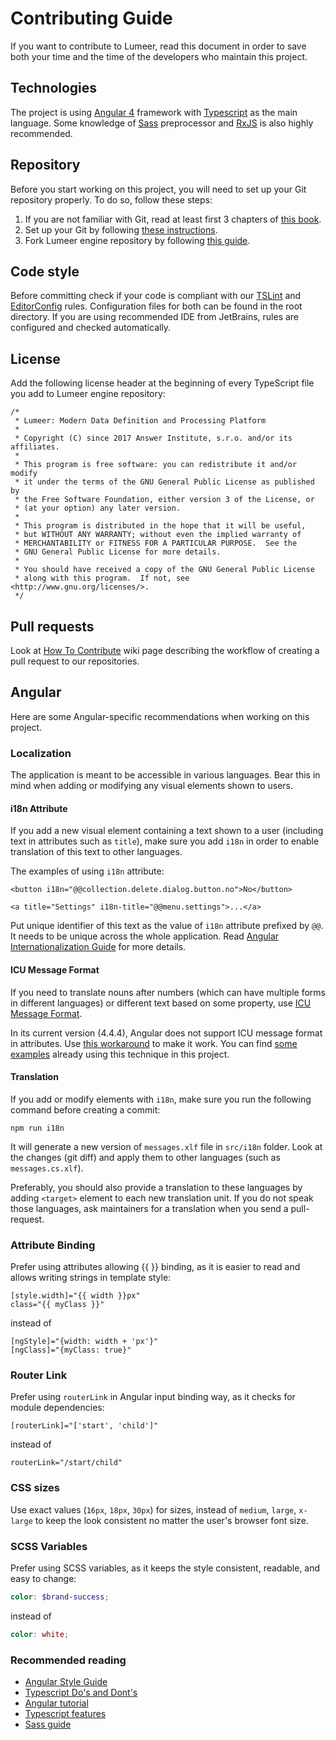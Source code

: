 # Contributing Guide

If you want to contribute to Lumeer, read this document in order to save both your time and the time of the developers who maintain this project.

## Technologies
The project is using [Angular 4](https://angular.io/) framework with
[Typescript](https://www.typescriptlang.org/) as the main language.
Some knowledge of [Sass](http://sass-lang.com/) preprocessor and
[RxJS](http://reactivex.io/) is also highly recommended.

## Repository
Before you start working on this project, you will need to set up your Git repository properly. To do so, follow these steps:

1. If you are not familiar with Git, read at least first 3 chapters of [this book](https://git-scm.com/book/en/v2). 
2. Set up your Git by following [these instructions](https://help.github.com/articles/set-up-git/).
3. Fork Lumeer engine repository by following [this guide](https://help.github.com/articles/fork-a-repo/).

## Code style
Before committing check if your code is compliant with our [TSLint](https://palantir.github.io/tslint/) and [EditorConfig](http://editorconfig.org/) rules.
Configuration files for both can be found in the root directory.
If you are using recommended IDE from JetBrains, rules are configured and checked automatically.

## License
Add the following license header at the beginning of every TypeScript file you add to Lumeer engine repository:

```
/*
 * Lumeer: Modern Data Definition and Processing Platform
 *
 * Copyright (C) since 2017 Answer Institute, s.r.o. and/or its affiliates.
 *
 * This program is free software: you can redistribute it and/or modify
 * it under the terms of the GNU General Public License as published by
 * the Free Software Foundation, either version 3 of the License, or
 * (at your option) any later version.
 *
 * This program is distributed in the hope that it will be useful,
 * but WITHOUT ANY WARRANTY; without even the implied warranty of
 * MERCHANTABILITY or FITNESS FOR A PARTICULAR PURPOSE.  See the
 * GNU General Public License for more details.
 *
 * You should have received a copy of the GNU General Public License
 * along with this program.  If not, see <http://www.gnu.org/licenses/>.
 */
```

## Pull requests
Look at [How To Contribute](https://github.com/Lumeer/engine/wiki/How-To-Contribute#pull-requests) wiki page describing the workflow of creating a pull request to our repositories.

## Angular
Here are some Angular-specific recommendations when working on this project.

### Localization

The application is meant to be accessible in various languages.
Bear this in mind when adding or modifying any visual elements shown to users.

#### i18n Attribute

If you add a new visual element containing a text shown to a user (including text in attributes such as `title`), make sure you add `i18n` in order to enable translation of this text to other languages.

The examples of using `i18n` attribute:

```angular2html
<button i18n="@@collection.delete.dialog.button.no">No</button>
```

```angular2html
<a title="Settings" i18n-title="@@menu.settings">...</a>
```

Put unique identifier of this text as the value of `i18n` attribute prefixed by `@@`.
It needs to be unique across the whole application.
Read [Angular Internationalization Guide](https://angular.io/guide/i18n#mark-text-with-the-i18n-attribute) for more details.

#### ICU Message Format

If you need to translate nouns after numbers (which can have multiple forms in different languages) or different text based on some property, use [ICU Message Format](https://angular.io/guide/i18n#handle-singular-and-plural).

In its current version (4.4.4), Angular does not support ICU message format in attributes.
Use [this workaround](http://chrisgriffing.com/coding/angular/2017/07/22/angular-i18n-icu-messages-attributes/) to make it work.
You can find [some examples](https://github.com/Lumeer/web-ui/blob/24d7fcf79b047ce306adcab84e5811d2f992eee4/src/main/scripts/src/app/core/top-panel/top-panel.component.html#L23-L32) already using this technique in this project. 

#### Translation

If you add or modify elements with `i18n`, make sure you run the following command before creating a commit:

```
npm run i18n
```

It will generate a new version of `messages.xlf` file in `src/i18n` folder.
Look at the changes (git diff) and apply them to other languages (such as `messages.cs.xlf`).

Preferably, you should also provide a translation to these languages by adding `<target>` element to each new translation unit.
If you do not speak those languages, ask maintainers for a translation when you send a pull-request.

### Attribute Binding

Prefer using attributes allowing {{ }} binding, as it is easier to read and 
allows writing strings in template style:
```angular2html
[style.width]="{{ width }}px"
class="{{ myClass }}"
```
instead of
```angular2html
[ngStyle]="{width: width + 'px'}"
[ngClass]="{myClass: true}"
```

### Router Link
Prefer using `routerLink` in Angular input binding way, as it checks for 
module dependencies:
```angular2html
[routerLink]="['start', 'child']"
```
instead of
```angular2html
routerLink="/start/child"
```

### CSS sizes

Use exact values (`16px`, `18px`, `30px`) for sizes, instead of 
`medium`, `large`, `x-large` to keep the look consistent no matter the 
user's browser font size.

### SCSS Variables
Prefer using SCSS variables, as it keeps the style consistent, readable, 
and easy to change:
```scss
color: $brand-success;
```
instead of
```scss
color: white;
```

### Recommended reading

 * [Angular Style Guide](https://angular.io/guide/styleguide)  
 * [Typescript Do's and Dont's](https://www.typescriptlang.org/docs/handbook/declaration-files/do-s-and-don-ts.html)
 * [Angular tutorial](https://angular.io/tutorial)  
 * [Typescript features](https://angular-2-training-book.rangle.io/handout/features/)  
 * [Sass guide](http://sass-lang.com/guide)
